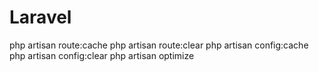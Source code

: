 # Laravel

php artisan route:cache
php artisan route:clear
php artisan config:cache
php artisan config:clear
php artisan optimize